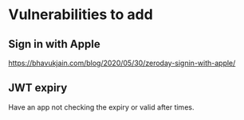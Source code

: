 # Vulnerabilities to add

## Sign in with Apple

<https://bhavukjain.com/blog/2020/05/30/zeroday-signin-with-apple/>

## JWT expiry

Have an app not checking the expiry or valid after times.
